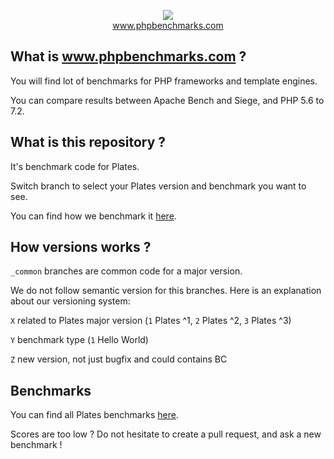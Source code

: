 <p align="center">
  <img src="http://www.phpbenchmarks.com/images/logo_github.png">
  <br>
  <a href="http://www.phpbenchmarks.com" target="_blank">www.phpbenchmarks.com</a>
</p>

## What is www.phpbenchmarks.com ?

You will find lot of benchmarks for PHP frameworks and template engines.

You can compare results between Apache Bench and Siege, and PHP 5.6 to 7.2.

## What is this repository ?

It's benchmark code for Plates.

Switch branch to select your Plates version and benchmark you want to see.

You can find how we benchmark it [here](http://www.phpbenchmarks.com/en/benchmark-protocol.html).

## How versions works ?

`_common` branches are common code for a major version.

We do not follow semantic version for this branches. Here is an explanation about our versioning system:

`X` related to Plates major version (`1` Plates ^1, `2` Plates ^2, `3` Plates ^3)

`Y` benchmark type (`1` Hello World)

`Z` new version, not just bugfix and could contains BC

## Benchmarks

You can find all Plates benchmarks [here](http://www.phpbenchmarks.com/en/benchmark/plates.html).

Scores are too low ? Do not hesitate to create a pull request, and ask a new benchmark !
